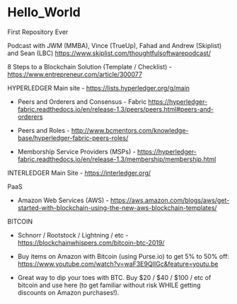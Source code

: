 # Hello_World
First Repository Ever

Podcast with JWM (MMBA), Vince (TrueUp), Fahad and Andrew (Skiplist) and Sean (LBC) https://www.skiplist.com/thoughtfulsoftwarepodcast/

8 Steps to a Blockchain Solution (Template / Checklist) - https://www.entrepreneur.com/article/300077

HYPERLEDGER
Main site - https://lists.hyperledger.org/g/main

 *  Peers and Orderers and Consensus - Fabric https://hyperledger-fabric.readthedocs.io/en/release-1.3/peers/peers.html#peers-and-orderers

 *  Peers and Roles - http://www.bcmentors.com/knowledge-base/hyperledger-fabric-peers-roles/

 *  Memborship Service Providers (MSPs) - https://hyperledger-fabric.readthedocs.io/en/release-1.3/membership/membership.html

INTERLEDGER Main Site - https://interledger.org/

PaaS

 *  Amazon Web Services (AWS) - https://aws.amazon.com/blogs/aws/get-started-with-blockchain-using-the-new-aws-blockchain-templates/

BITCOIN

 *  Schnorr / Rootstock / Lightning / etc - https://blockchainwhispers.com/bitcoin-btc-2019/

 *  Buy items on Amazon with Bitcoin (using Purse.io) to get 5% to 50% off:  https://www.youtube.com/watch?v=waF3E9QIIGc&feature=youtu.be
  *  Great way to dip your toes with BTC.  Buy $20 / $40 / $100 / etc of bitcoin and use here (to get familiar without risk WHILE getting discounts on Amazon purchases!).



